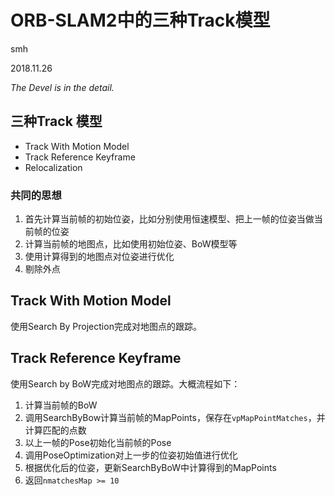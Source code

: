 # ORB-SLAM2中的三种Track模型

smh

2018.11.26

*The Devel is in the detail.*

## 三种Track 模型

* Track With Motion Model
* Track Reference Keyframe
* Relocalization 

### 共同的思想

1.  首先计算当前帧的初始位姿，比如分别使用恒速模型、把上一帧的位姿当做当前帧的位姿
2.  计算当前帧的地图点，比如使用初始位姿、BoW模型等
3.  使用计算得到的地图点对位姿进行优化
4.  剔除外点

## Track With Motion Model

使用Search By Projection完成对地图点的跟踪。

## Track Reference Keyframe

使用Search by BoW完成对地图点的跟踪。大概流程如下：

1.  计算当前帧的BoW
2.  调用SearchByBow计算当前帧的MapPoints，保存在`vpMapPointMatches`，并计算匹配的点数
3.  以上一帧的Pose初始化当前帧的Pose
4.  调用PoseOptimization对上一步的位姿初始值进行优化
5.  根据优化后的位姿，更新SearchByBoW中计算得到的MapPoints
6.  返回`nmatchesMap >= 10`

